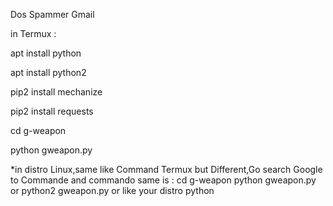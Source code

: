 Dos Spammer Gmail

in Termux :

apt install python

apt install python2

pip2 install mechanize

pip2 install requests

cd g-weapon

python gweapon.py

*in distro Linux,same like Command Termux but Different,Go search Google to Commande
and commando same is : cd g-weapon
                       python gweapon.py or python2 gweapon.py or like your distro python 
